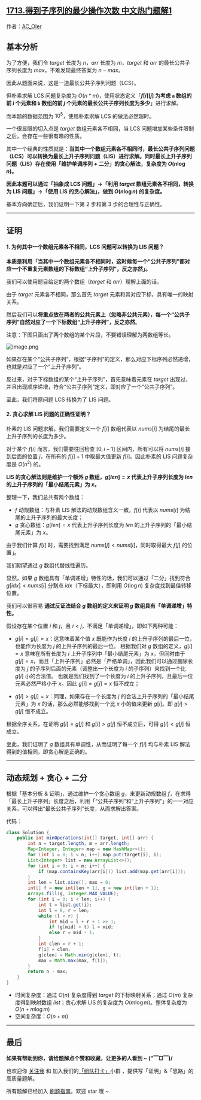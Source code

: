 ## [1713.得到子序列的最少操作次数 中文热门题解1](https://leetcode.cn/problems/minimum-operations-to-make-a-subsequence/solutions/100000/gong-shui-san-xie-noxiang-xin-ke-xue-xi-oj7yu)

作者：[AC_OIer](https://leetcode.cn/u/AC_OIer)
## 基本分析

为了方便，我们令 $target$ 长度为 $n$，$arr$ 长度为 $m$，$target$ 和 $arr$ 的最长公共子序列长度为 $max$，不难发现最终答案为 $n - max$。

因此从题面来说，这是一道最长公共子序列问题（LCS）。

但朴素求解 LCS 问题复杂度为 $O(n * m)$，使用状态定义「**$f[i][j]$ 为考虑 `a` 数组的前 $i$ 个元素和 `b` 数组的前 $j$ 个元素的最长公共子序列长度为多少**」进行求解。

而本题的数据范围为 $10^5$，使用朴素求解 LCS 的做法必然超时。

一个很显眼的切入点是 $target$ 数组元素各不相同，当 LCS 问题增加某些条件限制之后，会存在一些很有趣的性质。

其中一个经典的性质就是：**当其中一个数组元素各不相同时，最长公共子序列问题（LCS）可以转换为最长上升子序列问题（LIS）进行求解。同时最长上升子序列问题（LIS）存在使用「维护单调序列 + 二分」的贪心解法，复杂度为 $O(n\log{n})$。**

**因此本题可以通过「抽象成 LCS 问题」->「利用 $target$ 数组元素各不相同，转换为 LIS 问题」->「使用 LIS 的贪心解法」，做到 $O(n\log{n})$ 的复杂度。**

基本方向确定后，我们证明一下第 $2$ 步和第 $3$ 步的合理性与正确性。

---

## 证明

#### 1. 为何其中一个数组元素各不相同，LCS 问题可以转换为 LIS 问题？

**本质是利用「当其中一个数组元素各不相同时，这时候每一个“公共子序列”都对应一个不重复元素数组的下标数组“上升子序列”，反之亦然」。**

我们可以使用题目给定的两个数组（$target$ 和 $arr$）理解上面的话。

由于 $target$ 元素各不相同，那么首先 $target$ 元素和其对应下标，具有唯一的映射关系。

然后我们可以**将重点放在两者的公共元素上（忽略非公共元素），每一个“公共子序列”自然对应了一个下标数组“上升子序列”，反之亦然**。

注意：下图只画出了两个数组的某个片段，不要错误理解为两数组等长。

![image.png](https://pic.leetcode-cn.com/1627265496-KtDwZl-image.png)

如果存在某个“公共子序列”，根据“子序列”的定义，那么对应下标序列必然递增，也就是对应了一个“上升子序列”。

反过来，对于下标数组的某个“上升子序列”，首先意味着元素在 $target$ 出现过，并且出现顺序递增，符合“公共子序列”定义，即对应了一个“公共子序列”。

至此，我们将原问题 LCS 转换为了 LIS 问题。

#### 2. 贪心求解 LIS 问题的正确性证明？

朴素的 LIS 问题求解，我们需要定义一个 $f[i]$ 数组代表以 $nums[i]$ 为结尾的最长上升子序列的长度为多少。

对于某个 $f[i]$ 而言，我们需要往回检查 $[0, i - 1]$ 区间内，所有可以将 $nums[i]$ 接到后面的位置 $j$，在所有的 $f[j] + 1$ 中取最大值更新 $f[i]$。因此朴素的 LIS 问题复杂度是 $O(n^2)$ 的。

**LIS 的贪心解法则是维护一个额外 $g$ 数组，$g[len] = x$ 代表上升子序列长度为 $len$ 的上升子序列的「最小结尾元素」为 $x$。**

整理一下，我们总共有两个数组：
* $f$ 动规数组：与朴素 LIS 解法的动规数组含义一致。$f[i]$ 代表以 $nums[i]$ 为结尾的上升子序列的最大长度；
* $g$ 贪心数组：$g[len] = x$ 代表上升子序列长度为 $len$ 的上升子序列的「最小结尾元素」为 $x$。

由于我们计算 $f[i]$ 时，需要找到满足 $nums[j] < nums[i]$，同时取得最大 $f[j]$ 的位置 $j$。

我们期望通过 $g$ 数组代替线性遍历。

显然，如果 $g$ 数组具有「单调递增」特性的话，我们可以通过「二分」找到符合 $g[idx] < nums[i]$ 分割点 $idx$（下标最大），即利用 $O(\log{n})$ 复杂度找到最佳转移位置。

我们可以很容易 **通过反证法结合 $g$ 数组的定义来证明 $g$ 数组具有「单调递增」特性。**

假设存在某个位置 $i$ 和 $j$，且 $i < j$，不满足「单调递增」，即如下两种可能：

* $g[i] = g[j] = x$：这意味着某个值 $x$ 既能作为长度 $i$ 的上升子序列的最后一位，也能作为长度为 $j$ 的上升子序列的最后一位。
    根据我们对 $g$ 数组的定义，$g[i] = x$ 意味在所有长度为 $i$ 上升子序列中「最小结尾元素」为 $x$，但同时由于 $g[j] = x$，而且「上升子序列」必然是「严格单调」，因此我们可以通过删除长度为 $j$ 的子序列后面的元素（调整出一个长度为 $i$ 的子序列）来找到一个比 $g[i]$ 小的合法值。
    也就是我们找到了一个长度为 $i$ 的上升子序列，且最后一位元素必然严格小于 $x$。因此 $g[i] = g[j] = x$ 恒不成立；

* $g[i] > g[j] = x$：同理，如果存在一个长度为 $j$ 的合法上升子序列的「最小结尾元素」为 $x$ 的话，那么必然能够找到一个比 $x$ 小的值来更新 $g[i]$。即 $g[i] > g[j]$ 恒不成立。

根据全序关系，在证明 $g[i] = g[j]$ 和 $g[i] > g[j]$ 恒不成立后，可得 $g[i] < g[j]$ 恒成立。

至此，我们证明了 $g$ 数组具有单调性，从而证明了每一个 $f[i]$ 均与朴素 LIS 解法得到的值相同，即贪心解是正确的。

---

## 动态规划 + 贪心 + 二分

根据「基本分析 & 证明」，通过维护一个贪心数组 $g$，来更新动规数组 $f$，在求得「最长上升子序列」长度之后，利用「“公共子序列”和“上升子序列”」的一一对应关系，可以得出“最长公共子序列”长度，从而求解出答案。

代码：
```Java []
class Solution {
    public int minOperations(int[] target, int[] arr) {
        int n = target.length, m = arr.length;
        Map<Integer, Integer> map = new HashMap<>();
        for (int i = 0; i < n; i++) map.put(target[i], i);
        List<Integer> list = new ArrayList<>();
        for (int i = 0; i < m; i++) {
            if (map.containsKey(arr[i])) list.add(map.get(arr[i]));
        }
        int len = list.size(), max = 0;
        int[] f = new int[len + 1], g = new int[len + 1];
        Arrays.fill(g, Integer.MAX_VALUE);
        for (int i = 0; i < len; i++) {
            int t = list.get(i);
            int l = 0, r = len;
            while (l < r) {
                int mid = l + r + 1 >> 1;
                if (g[mid] < t) l = mid;
                else r = mid - 1;
            }
            int clen = r + 1;
            f[i] = clen;
            g[clen] = Math.min(g[clen], t);
            max = Math.max(max, f[i]);
        }
        return n - max;
    }
}
```
* 时间复杂度：通过 $O(n)$ 复杂度得到 $target$ 的下标映射关系；通过 $O(m)$ 复杂度得到映射数组 $list$；贪心求解 LIS 的复杂度为 $O(m\log{m})$。整体复杂度为 $O(n + m\log{m})$
* 空间复杂度：$O(n + m)$

---

## 最后

**如果有帮助到你，请给题解点个赞和收藏，让更多的人看到 ~ ("▔□▔)/**

也欢迎你 [关注我](https://oscimg.oschina.net/oscnet/up-19688dc1af05cf8bdea43b2a863038ab9e5.png) 和 加入我们的[「组队打卡」](https://leetcode-cn.com/u/ac_oier/)小群 ，提供写「证明」&「思路」的高质量题解。

所有题解已经加入 [刷题指南](https://github.com/SharingSource/LogicStack-LeetCode/wiki)，欢迎 star 哦 ~ 